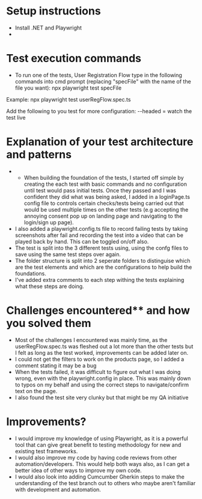 # Setup instructions
  - Install .NET and Playwright
  - 


# Test execution commands
  - To run one of the tests, User Registration Flow type in the following commands into cmd prompt (replacing "specFile" with the name of the file you want):  npx playwright test specFile

Example: npx playwright test userRegFlow.spec.ts

  Add the following to you test for more configuration:
  --headed = watch the test live

# Explanation of your test architecture and patterns
- - When building the foundation of the tests, I started off simple by creating the each test with basic commands and no configuration until test would pass initial tests. Once they passed and I was confident they did what was being asked, I added in a loginPage.ts config file to controls certain checks/tests being carried out that would be used multiple times on the other tests (e.g accepting the annoying consent pop up on landing page and navigating to the login/sign up page).
- I also added a playwright.config.ts file to record failing tests by taking screenshots after fail and recording the test into a video that can be played back by hand. This can be toggled on/off also.
- The test is split into the 3 different tests using, using the confg files to save using the same test steps over again. 
- The folder structure is split into 2 seperate folders to distinguise which are the test elements and which are the configurations to help build the foundations.
- I've added extra comments to each step withing the tests explaining what these steps are doing.

# Challenges encountered** and how you solved them
- Most of the challenges I encountered was mainly time, as the userRegFlow.spec.ts was fleshed out a lot more than the other tests but I felt as long as the test worked, improvements can be added later on.
- I could not get the filters to work on the products page, so I added a comment stating it may be a bug
- When the tests failed, it was difficult to figure out what I was doing wrong, even with the playwright.config in place. This was mainly down to typos on my behalf and using the correct steps to navigate/confirm text on the page.
- I also found the test site very clunky but that might be my QA initiative

# Improvements?
- I would improve my knowledge of using Playwright, as it is a powerful tool that can give great benefit to testing methodology for new and existing test frameworks. 
- I would also improve my code by having code reviews from other automation/developers. This would help both ways also, as I can get a better idea of other ways to improve my own code.
- I would also look into adding Cumcumber Gherkin steps to make the understanding of the test branch out to others who maybe aren't familiar with development and automation.